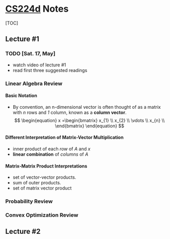 # [CS224d](http://cs224d.stanford.edu/) Notes
[TOC]

## Lecture #1
### TODO [Sat. 17, May]
- watch video of lecture #1
- read first three suggested readings

### Linear Algebra Review
#### Basic Notation

 - By convention, an n-dimensional vector is often thought of as a matrix with *n* rows and *1* column, known as a **column vector**. $$  \begin{equation}
     x =\begin{bmatrix}
         x_{1} \\
         x_{2} \\
         \vdots \\
         x_{n} \\
        \end{bmatrix}
  \end{equation} $$
  
#### Different Interpretation of Matrix-Vector Multiplication

 - inner product of each *row* of $A$ and $x$
 - **linear combination** of *columns* of $A$

 
#### Matrix-Matrix Product Interpretations
 - set of vector-vector products.
 - sum of outer products.
 - set of matrix vector product
 


### Probability Review

### Convex Optimization Review



## Lecture #2